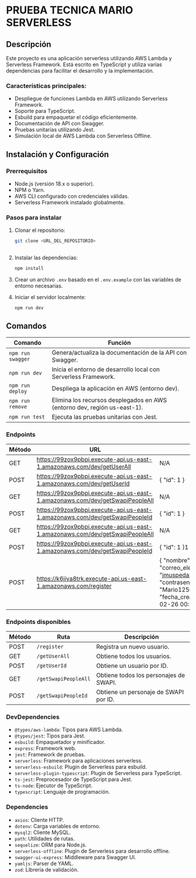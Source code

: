 # PRUEBA TECNICA MARIO SERVERLESS

## Descripción

Este proyecto es una aplicación serverless utilizando AWS Lambda y Serverless Framework. Está escrito en TypeScript y utiliza varias dependencias para facilitar el desarrollo y la implementación.
### Características principales:
- Despliegue de funciones Lambda en AWS utilizando Serverless Framework.
- Soporte para TypeScript.
- Esbuild para empaquetar el código eficientemente.
- Documentación de API con Swagger.
- Pruebas unitarias utilizando Jest.
- Simulación local de AWS Lambda con Serverless Offline.



## Instalación y Configuración

### Prerrequisitos

- Node.js (versión 18.x o superior).
- NPM o Yarn.
- AWS CLI configurado con credenciales válidas.
- Serverless Framework instalado globalmente.

### Pasos para instalar

1. Clonar el repositorio:

    ```bash
    git clone <URL_DEL_REPOSITORIO>
  
    ```

2. Instalar las dependencias:

    ```bash
    npm install
    ```

3. Crear un archivo `.env` basado en el `.env.example` con las variables de entorno necesarias.

4. Iniciar el servidor localmente:

    ```bash
    npm run dev
    ```

## Comandos

| Comando           | Función                                                                 |
|-------------------|-------------------------------------------------------------------------|
| `npm run swagger` | Genera/actualiza la documentación de la API con Swagger.                |
| `npm run dev`     | Inicia el entorno de desarrollo local con Serverless Framework.          |
| `npm run deploy`  | Despliega la aplicación en AWS (entorno dev).                           |
| `npm run remove`  | Elimina los recursos desplegados en AWS (entorno dev, región us-east-1). |
| `npm run test`    | Ejecuta las pruebas unitarias con Jest.                                 |

### Endpoints

| Método | URL                                                                                      | Body                  |
|--------|-------------------------------------------------------------------------------------------|-----------------------|
| GET    | https://99zox9pbpi.execute-api.us-east-1.amazonaws.com/dev/getUserAll                     | N/A                   |
| POST   | https://99zox9pbpi.execute-api.us-east-1.amazonaws.com/dev/getUserId                      | { "id": 1 }           |
| GET    | https://99zox9pbpi.execute-api.us-east-1.amazonaws.com/dev/getSwapiPeopleAll              | N/A                   |
| POST   | https://99zox9pbpi.execute-api.us-east-1.amazonaws.com/dev/getSwapiPeopleId               |  { "id": 1 }                   |
| GET    | https://99zox9pbpi.execute-api.us-east-1.amazonaws.com/dev/getSwapiPeopleAll              | N/A                   |
| POST   | https://99zox9pbpi.execute-api.us-east-1.amazonaws.com/dev/getSwapiPeopleId               |  { "id": 1 }1                  |
| POST   | https://k6jiva8trk.execute-api.us-east-1.amazonaws.com/register                           | { "nombre": "PEPE", "correo_electronico": "jmuspeda3ed@gmail.com", "contrasena": "Mario125@Lima", "fecha_creacion": "2024-02-26 00:15:07"}                  |


### Endpoints disponibles

| Método | Ruta                      | Descripción                              |
|--------|----------------------------|------------------------------------------|
| POST   | `/register`                | Registra un nuevo usuario.               |
| GET    | `/getUserAll`              | Obtiene todos los usuarios.              |
| POST   | `/getUserId`               | Obtiene un usuario por ID.               |
| GET    | `/getSwapiPeopleAll`       | Obtiene todos los personajes de SWAPI.   |
| POST   | `/getSwapiPeopleId`        | Obtiene un personaje de SWAPI por ID.    |

### DevDependencies

- `@types/aws-lambda`: Tipos para AWS Lambda.
- `@types/jest`: Tipos para Jest.
- `esbuild`: Empaquetador y minificador.
- `express`: Framework web.
- `jest`: Framework de pruebas.
- `serverless`: Framework para aplicaciones serverless.
- `serverless-esbuild`: Plugin de Serverless para esbuild.
- `serverless-plugin-typescript`: Plugin de Serverless para TypeScript.
- `ts-jest`: Preprocesador de TypeScript para Jest.
- `ts-node`: Ejecutor de TypeScript.
- `typescript`: Lenguaje de programación.

### Dependencies

- `axios`: Cliente HTTP.
- `dotenv`: Carga variables de entorno.
- `mysql2`: Cliente MySQL.
- `path`: Utilidades de rutas.
- `sequelize`: ORM para Node.js.
- `serverless-offline`: Plugin de Serverless para desarrollo offline.
- `swagger-ui-express`: Middleware para Swagger UI.
- `yamljs`: Parser de YAML.
- `zod`: Librería de validación.



